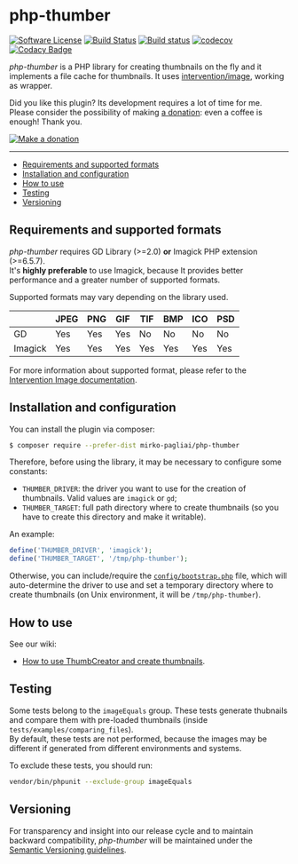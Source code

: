 # php-thumber

[![Software License](https://img.shields.io/badge/license-MIT-brightgreen.svg?style=flat-square)](LICENSE.txt)
[![Build Status](https://travis-ci.org/mirko-pagliai/php-thumber.svg?branch=master)](https://travis-ci.org/mirko-pagliai/php-thumber)
[![Build status](https://ci.appveyor.com/api/projects/status/ie7j3678w3knhfhy/branch/master?svg=true)](https://ci.appveyor.com/project/mirko-pagliai/php-thumber/branch/master)
[![codecov](https://codecov.io/gh/mirko-pagliai/php-thumber/branch/master/graph/badge.svg)](https://codecov.io/gh/mirko-pagliai/php-thumber)
[![Codacy Badge](https://api.codacy.com/project/badge/Grade/afadd01c29e141d28b22549c030bb7f5)](https://www.codacy.com/app/mirko.pagliai/php-thumber?utm_source=github.com&amp;utm_medium=referral&amp;utm_content=mirko-pagliai/php-thumber&amp;utm_campaign=Badge_Grade)

*php-thumber* is a PHP library for creating thumbnails on the fly and it implements a file cache for thumbnails.
It uses [intervention/image](https://github.com/Intervention/image), working as wrapper.

Did you like this plugin? Its development requires a lot of time for me.  
Please consider the possibility of making [a donation](//paypal.me/mirkopagliai): even a coffee is enough! Thank you.

[![Make a donation](https://www.paypalobjects.com/webstatic/mktg/logo-center/logo_paypal_carte.jpg)](//paypal.me/mirkopagliai)

***

*   [Requirements and supported formats](#requirements-and-supported-formats)
*   [Installation and configuration](#installation-and-configuration)
*   [How to use](#how-to-use)
*   [Testing](#testing)
*   [Versioning](#versioning)

## Requirements and supported formats
*php-thumber* requires GD Library (>=2.0) **or** Imagick PHP extension 
(>=6.5.7).  
It's **highly preferable** to use Imagick, because It provides better 
performance and a greater number of supported formats.

Supported formats may vary depending on the library used.

|         | JPEG | PNG | GIF | TIF | BMP | ICO | PSD |
|---------|------|-----|-----|-----|-----|-----|-----|
| GD      | Yes  | Yes | Yes | No  | No  | No  | No  |
| Imagick | Yes  | Yes | Yes | Yes | Yes | Yes | Yes |

For more information about supported format, please refer to the 
[Intervention Image documentation](http://image.intervention.io/getting_started/formats).

## Installation and configuration
You can install the plugin via composer:
```bash
$ composer require --prefer-dist mirko-pagliai/php-thumber
```

Therefore, before using the library, it may be necessary to configure some constants:

*   `THUMBER_DRIVER`: the driver you want to use for the creation of thumbnails. Valid values are `imagick` or `gd`;
*   `THUMBER_TARGET`: full path directory where to create thumbnails (so you have to create this directory and make it writable).

An example:
```php
define('THUMBER_DRIVER', 'imagick');
define('THUMBER_TARGET', '/tmp/php-thumber');
```

Otherwise, you can include/require the [`config/bootstrap.php`](https://github.com/mirko-pagliai/php-thumber/blob/master/config/bootstrap.php) file, which will auto-determine the driver to use and set a temporary directory where to create thumbnails (on Unix environment, it will be `/tmp/php-thumber`).

## How to use
See our wiki:
*   [How to use ThumbCreator and create thumbnails](https://github.com/mirko-pagliai/php-thumber/wiki/How-to-use-ThumbCreator-and-create-thumbnails).

## Testing
Some tests belong to the `imageEquals` group. These tests generate thubnails and compare them with pre-loaded thumbnails (inside `tests/examples/comparing_files`).  
By default, these tests are not performed, because the images may be different if generated from different environments and systems.

To exclude these tests, you should run:
```bash
vendor/bin/phpunit --exclude-group imageEquals
```

## Versioning
For transparency and insight into our release cycle and to maintain backward 
compatibility, *php-thumber* will be maintained under the 
[Semantic Versioning guidelines](http://semver.org).